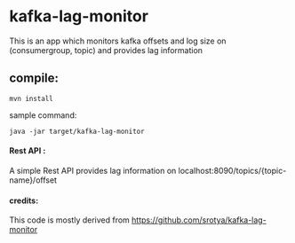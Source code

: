 # kafka-lag-monitor

This is an app which monitors kafka offsets and log size on (consumergroup, topic) and provides lag information

## compile:
```
mvn install
```

sample command:
```
java -jar target/kafka-lag-monitor
```

#### Rest API :
A simple Rest API provides lag information on  localhost:8090/topics/{topic-name}/offset

#### credits:      
This code is mostly derived from https://github.com/srotya/kafka-lag-monitor






